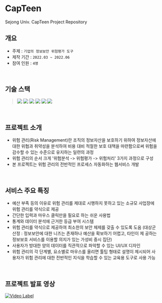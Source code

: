 # CapTeen
Sejong Univ. CapTeen Project Repository
## 개요
- 주제 : ```기업의 정보보안 위험평가 도구```
- 제작 기간 : ```2022.03 ~ 2022.06```
- 참여 인원 : ```4명``` 

</br>

## 기술 스택
><img src="https://img.shields.io/badge/HTML5-E34F26?style=flat&logo=HTML5&logoColor=white" />
><img src="https://img.shields.io/badge/CSS3-1572B6?style=flat&logo=CSS3&logoColor=white" />
><img src="https://img.shields.io/badge/JavaScript-F7DF1E?style=flat&logo=JavaScript&logoColor=white" />
><img src="https://img.shields.io/badge/jQuery-0769AD?style=flat&logo=JQuery&logoColor=white" />
><img src="https://img.shields.io/badge/MySQL-4479A1?style=flat&logo=JQuery&logoColor=white" />
><img src="https://img.shields.io/badge/Node.js-339933?style=flat&logo=Node.js&logoColor=white" />
>

</br>

## 프로젝트 소개
- 위험 관리(Risk Management)란 조직의 정보자산을 보호하기 위하여 정보자산에 대한 위협과 취약성을 분석하여 비용 대비 적절한 보호 대책을 마련함으로써 위험을 감수할 수 있는 수준으로 유지하는 일련의 과정
- 위험 관리의 순서 크게 '위험분석 -> 위험평가 -> 위험처리' 3가지 과정으로 구성
- 본 프로젝트는 위험 관리의 전반적인 프로세스 자동화하는 웹서비스 개발

</br>

## 서비스 주요 특징
- 예산 부족 등의 이유로 위험 관리를 제대로 시행하지 못하고 있는 소규모 사업장에 위험 관리를 약식으로 제공
- 간단한 입력과 마우스 클릭만을 필요로 하는 쉬운 사용법
- 통계와 데이터 분석에 근거한 등급 부여 시스템
- 위험 관리를 약식으로 제공하여 최소한의 보안 체제를 갖출 수 있도록 도움 
(대상군 산정 : 정보보안에 대한 니즈는 존재하나 예산을 확보하기 어렵고, 타인이 제 공하는 정보보호 서비스를 이용할 의지가 있는 가성비 중시 집단)
- 사용자가 방대한 양의 데이터를 직관적으로 파악할 수 있는 UI/UX 디자인
- 위험 관리의 각 단계별, 요소별로 마우스를 올리면 툴팁 형태로 설명이 제시되어 사용자가 위험 관리에 대한 전반적인 지식을 학습할 수 있는 교육용 도구로 사용 가능

</br>

## 프로젝트 발표 영상
[![Video Label](http://img.youtube.com/vi/QaNSObmxNdM/1.jpg)](https://youtu.be/QaNSObmxNdM)
